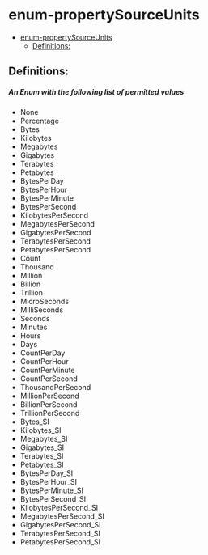 <a name="enum-propertysourceunits"></a>
# enum-propertySourceUnits
* [enum-propertySourceUnits](#enum-propertysourceunits)
    * [Definitions:](#enum-propertysourceunits-definitions)

<a name="enum-propertysourceunits-definitions"></a>
## Definitions:
<a name="enum-propertysourceunits-definitions-an-enum-with-the-following-list-of-permitted-values"></a>
##### An Enum with the following list of permitted values
- None
- Percentage
- Bytes
- Kilobytes
- Megabytes
- Gigabytes
- Terabytes
- Petabytes
- BytesPerDay
- BytesPerHour
- BytesPerMinute
- BytesPerSecond
- KilobytesPerSecond
- MegabytesPerSecond
- GigabytesPerSecond
- TerabytesPerSecond
- PetabytesPerSecond
- Count
- Thousand
- Million
- Billion
- Trillion
- MicroSeconds
- MilliSeconds
- Seconds
- Minutes
- Hours
- Days
- CountPerDay
- CountPerHour
- CountPerMinute
- CountPerSecond
- ThousandPerSecond
- MillionPerSecond
- BillionPerSecond
- TrillionPerSecond
- Bytes_SI
- Kilobytes_SI
- Megabytes_SI
- Gigabytes_SI
- Terabytes_SI
- Petabytes_SI
- BytesPerDay_SI
- BytesPerHour_SI
- BytesPerMinute_SI
- BytesPerSecond_SI
- KilobytesPerSecond_SI
- MegabytesPerSecond_SI
- GigabytesPerSecond_SI
- TerabytesPerSecond_SI
- PetabytesPerSecond_SI
